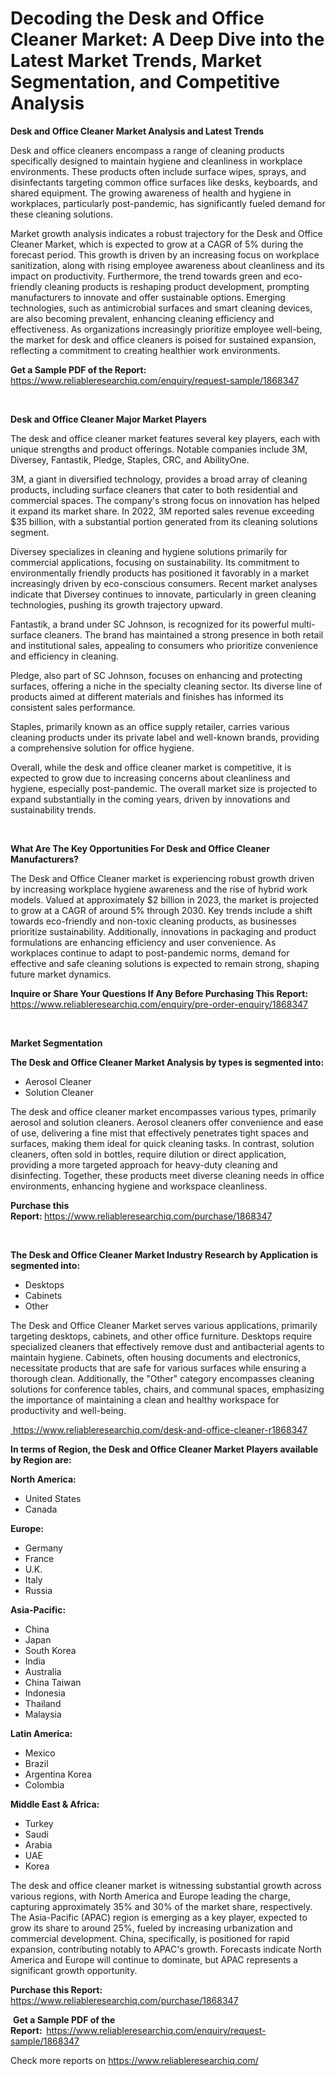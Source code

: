 <p><h1>Decoding the Desk and Office Cleaner Market: A Deep Dive into the Latest Market Trends, Market Segmentation, and Competitive Analysis</h1></p><p><strong>Desk and Office Cleaner Market Analysis and Latest Trends</strong></p>
<p><p>Desk and office cleaners encompass a range of cleaning products specifically designed to maintain hygiene and cleanliness in workplace environments. These products often include surface wipes, sprays, and disinfectants targeting common office surfaces like desks, keyboards, and shared equipment. The growing awareness of health and hygiene in workplaces, particularly post-pandemic, has significantly fueled demand for these cleaning solutions.</p><p>Market growth analysis indicates a robust trajectory for the Desk and Office Cleaner Market, which is expected to grow at a CAGR of 5% during the forecast period. This growth is driven by an increasing focus on workplace sanitization, along with rising employee awareness about cleanliness and its impact on productivity. Furthermore, the trend towards green and eco-friendly cleaning products is reshaping product development, prompting manufacturers to innovate and offer sustainable options. Emerging technologies, such as antimicrobial surfaces and smart cleaning devices, are also becoming prevalent, enhancing cleaning efficiency and effectiveness. As organizations increasingly prioritize employee well-being, the market for desk and office cleaners is poised for sustained expansion, reflecting a commitment to creating healthier work environments.</p></p>
<p><strong>Get a Sample PDF of the Report:&nbsp;</strong> <a href="https://www.reliableresearchiq.com/enquiry/request-sample/1868347?utm_campaign=2251&utm_medium=2&utm_source=Github&utm_content=ia&utm_term=07022025&utm_id=desk-and-office-cleaner">https://www.reliableresearchiq.com/enquiry/request-sample/1868347</a></p>
<p>&nbsp;</p>
<p><strong>Desk and Office Cleaner Major Market Players</strong></p>
<p><p>The desk and office cleaner market features several key players, each with unique strengths and product offerings. Notable companies include 3M, Diversey, Fantastik, Pledge, Staples, CRC, and AbilityOne.</p><p>3M, a giant in diversified technology, provides a broad array of cleaning products, including surface cleaners that cater to both residential and commercial spaces. The company's strong focus on innovation has helped it expand its market share. In 2022, 3M reported sales revenue exceeding $35 billion, with a substantial portion generated from its cleaning solutions segment.</p><p>Diversey specializes in cleaning and hygiene solutions primarily for commercial applications, focusing on sustainability. Its commitment to environmentally friendly products has positioned it favorably in a market increasingly driven by eco-conscious consumers. Recent market analyses indicate that Diversey continues to innovate, particularly in green cleaning technologies, pushing its growth trajectory upward.</p><p>Fantastik, a brand under SC Johnson, is recognized for its powerful multi-surface cleaners. The brand has maintained a strong presence in both retail and institutional sales, appealing to consumers who prioritize convenience and efficiency in cleaning. </p><p>Pledge, also part of SC Johnson, focuses on enhancing and protecting surfaces, offering a niche in the specialty cleaning sector. Its diverse line of products aimed at different materials and finishes has informed its consistent sales performance. </p><p>Staples, primarily known as an office supply retailer, carries various cleaning products under its private label and well-known brands, providing a comprehensive solution for office hygiene.</p><p>Overall, while the desk and office cleaner market is competitive, it is expected to grow due to increasing concerns about cleanliness and hygiene, especially post-pandemic. The overall market size is projected to expand substantially in the coming years, driven by innovations and sustainability trends.</p></p>
<p>&nbsp;</p>
<p><strong>What Are The Key Opportunities For Desk and Office Cleaner Manufacturers?</strong></p>
<p><p>The Desk and Office Cleaner market is experiencing robust growth driven by increasing workplace hygiene awareness and the rise of hybrid work models. Valued at approximately $2 billion in 2023, the market is projected to grow at a CAGR of around 5% through 2030. Key trends include a shift towards eco-friendly and non-toxic cleaning products, as businesses prioritize sustainability. Additionally, innovations in packaging and product formulations are enhancing efficiency and user convenience. As workplaces continue to adapt to post-pandemic norms, demand for effective and safe cleaning solutions is expected to remain strong, shaping future market dynamics.</p></p>
<p><strong>Inquire or Share Your Questions If Any Before Purchasing This Report:</strong> <a href="https://www.reliableresearchiq.com/enquiry/pre-order-enquiry/1868347?utm_campaign=2251&utm_medium=2&utm_source=Github&utm_content=ia&utm_term=07022025&utm_id=desk-and-office-cleaner">https://www.reliableresearchiq.com/enquiry/pre-order-enquiry/1868347</a></p>
<p>&nbsp;</p>
<p><strong>Market Segmentation</strong></p>
<p><strong>The Desk and Office Cleaner Market Analysis by types is segmented into:</strong></p>
<p><ul><li>Aerosol Cleaner</li><li>Solution Cleaner</li></ul></p>
<p><p>The desk and office cleaner market encompasses various types, primarily aerosol and solution cleaners. Aerosol cleaners offer convenience and ease of use, delivering a fine mist that effectively penetrates tight spaces and surfaces, making them ideal for quick cleaning tasks. In contrast, solution cleaners, often sold in bottles, require dilution or direct application, providing a more targeted approach for heavy-duty cleaning and disinfecting. Together, these products meet diverse cleaning needs in office environments, enhancing hygiene and workspace cleanliness.</p></p>
<p><strong>Purchase this Report:&nbsp;</strong><a href="https://www.reliableresearchiq.com/purchase/1868347?utm_campaign=2251&utm_medium=2&utm_source=Github&utm_content=ia&utm_term=07022025&utm_id=desk-and-office-cleaner">https://www.reliableresearchiq.com/purchase/1868347</a></p>
<p>&nbsp;</p>
<p><strong>The Desk and Office Cleaner Market Industry Research by Application is segmented into:</strong></p>
<p><ul><li>Desktops</li><li>Cabinets</li><li>Other</li></ul></p>
<p><p>The Desk and Office Cleaner Market serves various applications, primarily targeting desktops, cabinets, and other office furniture. Desktops require specialized cleaners that effectively remove dust and antibacterial agents to maintain hygiene. Cabinets, often housing documents and electronics, necessitate products that are safe for various surfaces while ensuring a thorough clean. Additionally, the "Other" category encompasses cleaning solutions for conference tables, chairs, and communal spaces, emphasizing the importance of maintaining a clean and healthy workspace for productivity and well-being.</p></p>
<p><a href="https://www.reliableresearchiq.com/desk-and-office-cleaner-r1868347?utm_campaign=2251&utm_medium=2&utm_source=Github&utm_content=ia&utm_term=07022025&utm_id=desk-and-office-cleaner">&nbsp;https://www.reliableresearchiq.com/desk-and-office-cleaner-r1868347</a></p>
<p><strong>In terms of Region, the Desk and Office Cleaner Market Players available by Region are:</strong></p>
<p>
    <p> <strong> North America: </strong>
        <ul>
            <li>United States</li>
            <li>Canada</li>
        </ul>
        </p> 
    <p> <strong> Europe: </strong>
        <ul>
            <li>Germany</li>
            <li>France</li>
            <li>U.K.</li>
            <li>Italy</li>
            <li>Russia</li>
        </ul>
        </p> 
    <p> <strong> Asia-Pacific: </strong>
        <ul>
            <li>China</li>
            <li>Japan</li>
            <li>South Korea</li>
            <li>India</li>
            <li>Australia</li>
            <li>China Taiwan</li>
            <li>Indonesia</li>
            <li>Thailand</li>
            <li>Malaysia</li>
        </ul>
        </p> 
    <p> <strong> Latin America: </strong>
        <ul>
            <li>Mexico</li>
            <li>Brazil</li>
            <li>Argentina Korea</li>
            <li>Colombia</li>
        </ul>
        </p> 
    <p> <strong> Middle East & Africa: </strong>
        <ul>
            <li>Turkey</li>
            <li>Saudi</li>
            <li>Arabia</li>
            <li>UAE</li>
            <li>Korea</li>
        </ul>
    </p>
    </p>
<p><p>The desk and office cleaner market is witnessing substantial growth across various regions, with North America and Europe leading the charge, capturing approximately 35% and 30% of the market share, respectively. The Asia-Pacific (APAC) region is emerging as a key player, expected to grow its share to around 25%, fueled by increasing urbanization and commercial development. China, specifically, is positioned for rapid expansion, contributing notably to APAC's growth. Forecasts indicate North America and Europe will continue to dominate, but APAC represents a significant growth opportunity.</p></p>
<p><strong>Purchase this Report: </strong><a href="https://www.reliableresearchiq.com/purchase/1868347?utm_campaign=2251&utm_medium=2&utm_source=Github&utm_content=ia&utm_term=07022025&utm_id=desk-and-office-cleaner">https://www.reliableresearchiq.com/purchase/1868347</a></p>
<p>&nbsp;<strong>Get a Sample PDF of the Report:&nbsp;&nbsp;</strong><a href="https://www.reliableresearchiq.com/enquiry/request-sample/1868347?utm_campaign=2251&utm_medium=2&utm_source=Github&utm_content=ia&utm_term=07022025&utm_id=desk-and-office-cleaner">https://www.reliableresearchiq.com/enquiry/request-sample/1868347</a></p>
<p><strong></strong></p>
<p>Check more reports on <a href="https://www.reliableresearchiq.com/?utm_campaign=2251&utm_medium=2&utm_source=Github&utm_content=ia&utm_term=07022025&utm_id=desk-and-office-cleaner">https://www.reliableresearchiq.com/</a></p>